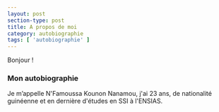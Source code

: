 ```yaml
---
layout: post
section-type: post
title: A propos de moi
category: autobiographie
tags: [ 'autobiographie' ]
---
```


Bonjour !


### Mon autobiographie

Je m’appelle N'Famoussa Kounon Nanamou, j'ai 23 ans, de nationalité guinéenne et en dernière d'études en SSI à l'ENSIAS.

